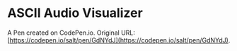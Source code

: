 # ASCII Audio Visualizer

A Pen created on CodePen.io. Original URL: [https://codepen.io/salt/pen/GdNYdJ](https://codepen.io/salt/pen/GdNYdJ).


